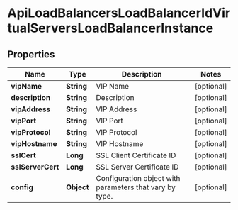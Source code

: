 

# ApiLoadBalancersLoadBalancerIdVirtualServersLoadBalancerInstance

## Properties

Name | Type | Description | Notes
------------ | ------------- | ------------- | -------------
**vipName** | **String** | VIP Name |  [optional]
**description** | **String** | Description |  [optional]
**vipAddress** | **String** | VIP Address |  [optional]
**vipPort** | **String** | VIP Port |  [optional]
**vipProtocol** | **String** | VIP Protocol |  [optional]
**vipHostname** | **String** | VIP Hostname |  [optional]
**sslCert** | **Long** | SSL Client Certificate ID |  [optional]
**sslServerCert** | **Long** | SSL Server Certificate ID |  [optional]
**config** | **Object** | Configuration object with parameters that vary by type. |  [optional]



